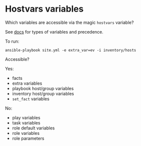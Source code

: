 # Hostvars variables

Which variables are accessible via the magic `hostvars` variable?

See
[docs](https://docs.ansible.com/ansible/latest/user_guide/playbooks_variables.html#variable-precedence-where-should-i-put-a-variable)
for types of variables and precedence.

To run:

`ansible-playbook site.yml -e extra_var=ev -i inventory/hosts`

Accessible?

Yes:
* facts
* extra variables
* playbook host/group variables
* inventory host/group variables
* `set_fact` variables

No:
* play variables
* task variables
* role default variables
* role variables
* role parameters
